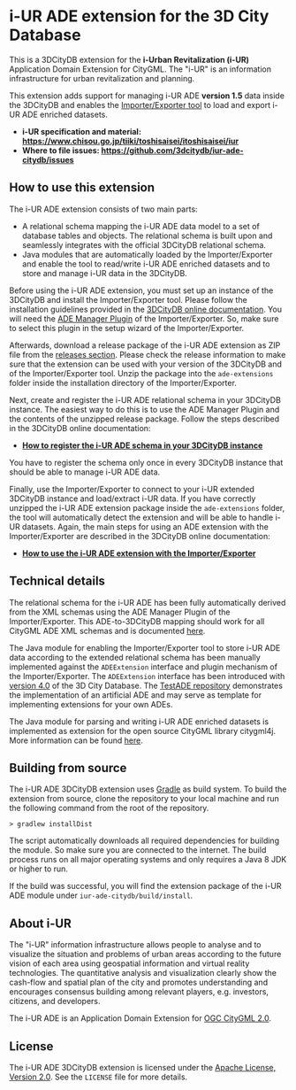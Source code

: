 # i-UR ADE extension for the 3D City Database

This is a 3DCityDB extension for the **i-Urban Revitalization (i-UR)** Application Domain Extension for CityGML.
The "i-UR" is an information infrastructure for urban revitalization and planning.

This extension adds support for managing i-UR ADE **version 1.5** data inside the 3DCityDB and enables the
[Importer/Exporter tool](https://github.com/3dcitydb/importer-exporter) to load and export i-UR ADE enriched datasets.

* **i-UR specification and material: https://www.chisou.go.jp/tiiki/toshisaisei/itoshisaisei/iur**
* **Where to file issues: https://github.com/3dcitydb/iur-ade-citydb/issues**

## How to use this extension
The i-UR ADE extension consists of two main parts:

- A relational schema mapping the i-UR ADE data model to a set of database tables and objects. The relational schema
is built upon and seamlessly integrates with the official 3DCityDB relational schema.
- Java modules that are automatically loaded by the Importer/Exporter and enable the tool to read/write i-UR
ADE enriched datasets and to store and manage i-UR data in the 3DCityDB.

Before using the i-UR ADE extension, you must set up an instance of the 3DCityDB and install the Importer/Exporter tool.
Please follow the installation guidelines provided in the
[3DCityDB online documentation](https://3dcitydb-docs.readthedocs.io/en/latest/intro/index.html). You will need the
[ADE Manager Plugin](https://3dcitydb-docs.readthedocs.io/en/latest/impexp/plugins/ade-manager.html) of the
Importer/Exporter. So, make sure to select this plugin in the setup wizard of the Importer/Exporter.

Afterwards, download a release package of the i-UR ADE extension as ZIP file from the
[releases section](https://github.com/3dcitydb/iur-ade-citydb/releases). Please check the release information to
make sure that the extension can be used with your version of the 3DCityDB and of the Importer/Exporter tool.
Unzip the package into the `ade-extensions` folder inside the installation directory of the Importer/Exporter.

Next, create and register the i-UR ADE relational schema in your 3DCityDB instance. The easiest
way to do this is to use the ADE Manager Plugin and the contents of the unzipped release package.
Follow the steps described in the 3DCityDB online documentation:

* **[How to register the i-UR ADE schema in your 3DCityDB instance](https://3dcitydb-docs.readthedocs.io/en/latest/impexp/plugins/ade-manager.html#user-interface)**

You have to register the schema only once in every 3DCityDB instance that should be able to manage i-UR ADE data.

Finally, use the Importer/Exporter to connect to your i-UR extended 3DCityDB instance and load/extract i-UR data.
If you have correctly unzipped the i-UR ADE extension package inside the `ade-extensions` folder, the tool will
automatically detect the extension and will be able to handle i-UR datasets. Again, the main steps for using an
ADE extension with the Importer/Exporter are described in the 3DCityDB online documentation:

* **[How to use the i-UR ADE extension with the Importer/Exporter](https://3dcitydb-docs.readthedocs.io/en/latest/impexp/plugins/ade-manager.html#workflow-of-extending-the-import-export-tool)**

## Technical details
The relational schema for the i-UR ADE has been fully automatically derived from the XML schemas using the ADE Manager
Plugin of the Importer/Exporter. This ADE-to-3DCityDB mapping should work for all CityGML ADE XML schemas and is documented
[here](https://3dcitydb-docs.readthedocs.io/en/latest/impexp/plugins/ade-manager.html#workflow-of-extending-the-import-export-tool).

The Java module for enabling the Importer/Exporter tool to store i-UR ADE data according to the extended relational schema
has been manually implemented against the `ADEExtension` interface and plugin mechanism of the Importer/Exporter.
The `ADEExtension` interface has been introduced with [version 4.0](https://github.com/3dcitydb/3dcitydb/releases/tag/v4.0.0)
of the 3D City Database. The [TestADE repository](https://github.com/3dcitydb/extension-test-ade) demonstrates the
implementation of an artificial ADE and may serve as template for implementing extensions for your own ADEs.

The Java module for parsing and writing i-UR ADE enriched datasets is implemented as extension for the open source
CityGML library citygml4j. More information can be found [here](https://github.com/citygml4j/iur-ade-citygml4j).

## Building from source
The i-UR ADE 3DCityDB extension uses [Gradle](https://gradle.org/) as build system. To build the extension from source,
clone the repository to your local machine and run the following command from the root of the repository. 

    > gradlew installDist

The script automatically downloads all required dependencies for building the module. So make sure you are connected
to the internet. The build process runs on all major operating systems and only requires a Java 8 JDK or higher to run.

If the build was successful, you will find the extension package of the i-UR ADE module under `iur-ade-citydb/build/install`.

## About i-UR
The "i-UR" information infrastructure allows people to analyse and to visualize the situation and problems of urban areas
according to the future vision of each area using geospatial information and virtual reality technologies. The
quantitative analysis and visualization clearly show the cash-flow and spatial plan of the city and promotes
understanding and encourages consensus building among relevant players, e.g. investors, citizens, and developers.

The i-UR ADE is an Application Domain Extension for [OGC CityGML 2.0](http://www.opengeospatial.org/standards/citygml).

## License

The i-UR ADE 3DCityDB extension is licensed under the [Apache License, Version 2.0](http://www.apache.org/licenses/LICENSE-2.0).
See the `LICENSE` file for more details.
